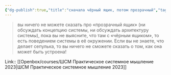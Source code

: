 ```yaml
---
{"dg-publish":true,"title":"сначала чёрный ящик, потом прозрачный","tags":["quotes"],"date":"2023-03-21T10:51:59+04:00","modified_at":"2023-06-26T10:33:02+03:00","alias":"сначала чёрный ящик, потом прозрачный","dg-path":"/quotes/202303211051.md","permalink":"/quotes/202303211051/","dgPassFrontmatter":true}
---
```



> вы ничего не можете сказать про «прозрачный ящик» (ни обсуждать концепцию системы, ни обсуждать архитектуру системы), пока вы не выясните, что там с «чёрным ящиком», то есть поведением системы в её окружении. Если вы не знаете, что делает сепулька, то вы ничего не сможете сказать о том, как она может быть устроена!

Link:: [[Openbox/courses/ШСМ Практическое системное мышление 2023\|ШСМ Практическое системное мышление 2023]]
